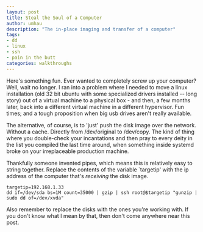 ```yaml
---
layout: post
title: Steal the Soul of a Computer
author: umhau
description: "The in-place imaging and transfer of a computer"
tags: 
- dd
- linux
- ssh
- pain in the butt
categories: walkthroughs
---
```


Here's something fun. Ever wanted to completely screw up your computer? Well, wait no longer. I ran into a problem where I needed to move a linux installation (old 32 bit ubuntu with some specialized drivers installed -- long story) out of a virtual machine to a physical box - and then, a few months later, back into a different virtual machine in a different hypervisor.  Fun times; and a tough proposition when big usb drives aren't really available. 

The alternative, of course, is to 'just' push the disk image over the network. Without a cache. Directly from /dev/original to /dev/copy.  The kind of thing where you double-check your incantations and then pray to every deity in the list you compiled the last time around, when something inside systemd broke on your irreplaceable production machine.

Thankfully someone invented pipes, which means this is relatively easy to string together.  Replace the contents of the variable `targetip' with the ip address of the computer that's _receiving_ the disk image.

```shell
targetip=192.168.1.33
dd if=/dev/sda bs=1M count=35000 | gzip | ssh root@$targetip "gunzip | sudo dd of=/dev/xvda"
```

Also remember to replace the disks with the ones you're working with. If you don't know what I mean by that, then don't come anywhere near this post.
